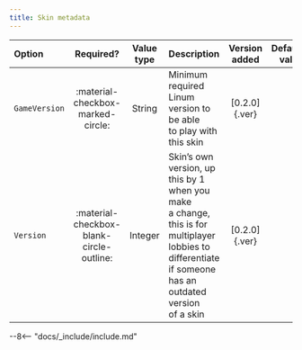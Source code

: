```yaml
---
title: Skin metadata
---
```


|Option|Required?|Value type|Description|Version added|Default value|
|:-|:-:|:-:|:-|:-:|-:|
|`GameVersion`|:material-checkbox-marked-circle:|String|Minimum required Linum version to be able <br> to play with this skin|[0.2.0]{.ver}|`-`|
|`Version`|:material-checkbox-blank-circle-outline:|Integer|Skin’s own version, up this by 1 when you make <br> a change, this is for multiplayer lobbies to <br> differentiate if someone has an outdated version <br> of a skin|[0.2.0]{.ver}|`1`|


--8<-- "docs/_include/include.md"
